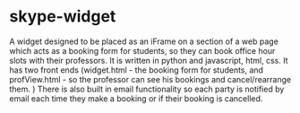 # skype-widget
A  widget designed to be placed as an iFrame on a section of a web page which acts as a booking form for students, so they can book office hour slots with their professors. It is written in python and javascript, html, css. It has two front ends (widget.html - the booking form for students, and profView.html - so the professor can see his bookings and cancel/rearrange them. ) There is also built in email functionality so each party is notified by email each time they make a booking or if their booking is cancelled. 
